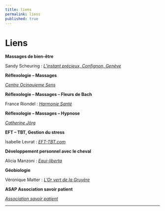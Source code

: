 ```yaml
---
title: liens
permalink: liens
published: true
---
```


# Liens

**Massages de bien-être**

Sandy Scheuring : [*L’instant précieux, Confignon, Genève*](http://massage-confignon.ch)

**Réflexologie – Massages**

[*Centre Ocinquieme Sens*](http://www.ocinquieme.ch)


**Réflexologie – Massages – Fleurs de Bach**

France Riondel :
[*Harmonie Santé*](http://www.harmoniesante.ch)


**Réflexologie – Massages – Hypnose**

[*Catherine Jörg*](http://catherinejorg.ch)


**EFT – TBT, Gestion du stress**

Isabelle Levrat : [*EFT-TBT.com*](http://eft-tbt.com)


**Développement personnel avec le cheval**

Alicia Manzoni : [*Equi-liberta*](http://www.equi-liberta.ch)


**Géobiologie**

Véronique Matter : [*L’Or vert de la Gruyère*](http://www.orvert.ch)


**ASAP Association savoir patient**

[*Association savoir patient*](http://www.savoirpatient.ch)

---
